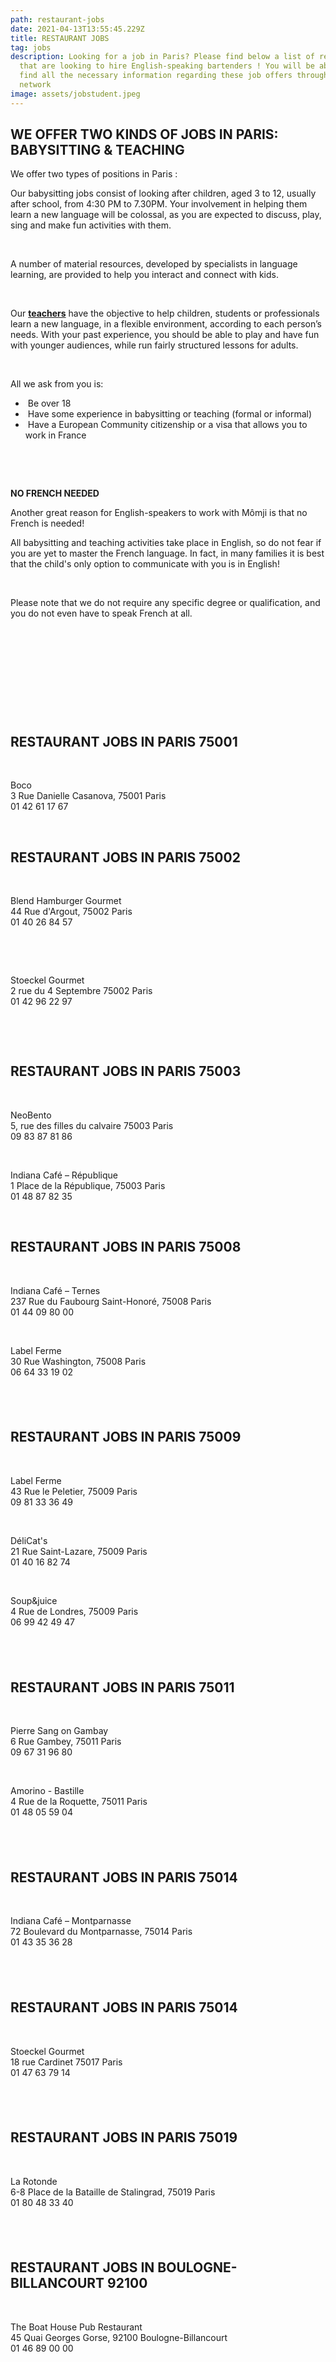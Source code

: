 ```yaml
---
path: restaurant-jobs
date: 2021-04-13T13:55:45.229Z
title: RESTAURANT JOBS
tag: jobs
description: Looking for a job in Paris? Please find below a list of restaurants
  that are looking to hire English-speaking bartenders ! You will be able to
  find all the necessary information regarding these job offers through our
  network
image: assets/jobstudent.jpeg
---
```

## WE OFFER TWO KINDS OF JOBS IN PARIS: BABYSITTING & TEACHING  

We offer two types of positions in Paris :

Our babysitting jobs consist of looking after children, aged 3 to 12, usually after school, from 4:30 PM to 7.30PM. Your involvement in helping them learn a new language will be colossal, as you are expected to discuss, play, sing and make fun activities with them.

 

A number of material resources, developed by specialists in language learning, are provided to help you interact and connect with kids.​

 

Our **[teachers](https://www.momji.fr/jobs/en/teaching-jobs-france)** have the objective to help children, students or professionals learn a new language, in a flexible environment, according to each person’s needs. With your past experience, you should be able to play and have fun with younger audiences, while run fairly structured lessons for adults.

 

All we ask from you is:

*  Be over 18
*  Have some experience in babysitting or teaching (formal or informal)
*  Have a European Community citizenship or a visa that allows you to work in France​

 

 

**NO FRENCH NEEDED**

Another great reason for English-speakers to work with Mômji is that no French is needed! 

All babysitting and teaching activities take place in English, so do not fear if you are yet to master the French language. In fact, in many families it is best that the child's only option to communicate with you is in English!

 

Please note that we do not require any specific degree or qualification, and you do not even have to speak French at all.​

 

 

 

 

 

## RESTAURANT JOBS IN PARIS 75001

 

Boco\
3 Rue Danielle Casanova, 75001 Paris\
01 42 61 17 67

 

## RESTAURANT JOBS IN PARIS 75002

 

Blend Hamburger Gourmet\
44 Rue d'Argout, 75002 Paris\
01 40 26 84 57

 

 

Stoeckel Gourmet\
2 rue du 4 Septembre 75002 Paris\
01 42 96 22 97

 

 

## RESTAURANT JOBS IN PARIS 75003 

 

NeoBento\
5, rue des filles du calvaire 75003 Paris\
09 83 87 81 86

 

Indiana Café – République\
1 Place de la République, 75003 Paris\
01 48 87 82 35 

 

## RESTAURANT JOBS IN PARIS 75008

 

Indiana Café – Ternes\
237 Rue du Faubourg Saint-Honoré, 75008 Paris\
01 44 09 80 00

 

Label Ferme\
30 Rue Washington, 75008 Paris\
06 64 33 19 02

##  

## RESTAURANT JOBS IN PARIS 75009

 

Label Ferme\
43 Rue le Peletier, 75009 Paris\
09 81 33 36 49 

 

DéliCat's\
21 Rue Saint-Lazare, 75009 Paris\
01 40 16 82 74

 

Soup&juice\
4 Rue de Londres, 75009 Paris\
06 99 42 49 47

##  

## RESTAURANT JOBS IN PARIS 75011

 

Pierre Sang on Gambay\
6 Rue Gambey, 75011 Paris\
09 67 31 96 80

 

Amorino - Bastille\
4 Rue de la Roquette, 75011 Paris\
01 48 05 59 04

##  

## RESTAURANT JOBS IN PARIS 75014

 

Indiana Café – Montparnasse\
72 Boulevard du Montparnasse, 75014 Paris\
01 43 35 36 28

##  

## RESTAURANT JOBS IN PARIS 75014

 

Stoeckel Gourmet\
18 rue Cardinet 75017 Paris                      \
01 47 63 79 14 

##  

## RESTAURANT JOBS IN PARIS 75019

 

La Rotonde\
6-8 Place de la Bataille de Stalingrad, 75019 Paris\
01 80 48 33 40

##  

## RESTAURANT JOBS IN BOULOGNE-BILLANCOURT 92100

 

The Boat House Pub Restaurant\
45 Quai Georges Gorse, 92100 Boulogne-Billancourt\
01 46 89 00 00